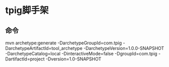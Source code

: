 # tpig脚手架
## 命令
mvn archetype:generate -DarchetypeGroupId=com.tpig -DarchetypeArtifactId=tool_archetype -DarchetypeVersion=1.0.0-SNAPSHOT -DarchetypeCatalog=local -DinteractiveMode=false  -DgroupId=com.tpig -DartifactId=project -Dversion=1.0-SNAPSHOT
